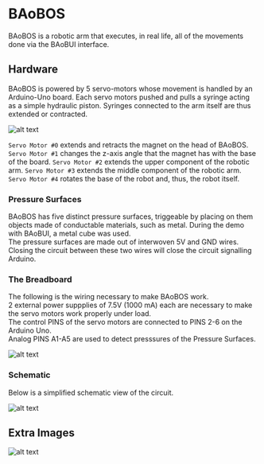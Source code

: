 # BAoBOS
BAoBOS is a robotic arm that executes, in real life, all of the movements done via the BAoBUI interface.

## Hardware
BAoBOS is powered by 5 servo-motors whose movement is handled by an Arduino-Uno board.
Each servo motors pushed and pulls a syringe acting as a simple hydraulic piston.
Syringes connected to the arm itself are thus extended or contracted.

![alt text](https://i.imgur.com/A8EGFUp.jpg "BAoBOS complete view")

`Servo Motor #0` extends and retracts the magnet on the head of BAoBOS.
`Servo Motor #1` changes the z-axis angle that the magnet has with the base of the board.
`Servo Motor #2` extends the upper component of the robotic arm.
`Servo Motor #3` extends the middle component of the robotic arm.
`Servo Motor #4` rotates the base of the robot and, thus, the robot itself.

### Pressure Surfaces
BAoBOS has five distinct pressure surfaces, triggeable by placing on them objects made of conductable materials, such as metal.
During the demo with BAoBUI, a metal cube was used.  
The pressure surfaces are made out of interwoven 5V and GND wires. Closing the circuit between these two wires will close the circuit signalling Arduino.  

### The Breadboard
The following is the wiring necessary to make BAoBOS work.  
2 external power suppplies of 7.5V (1000 mA) each are necessary to make the servo motors work properly under load.  
The control PINS of the servo motors are connected to PINS 2-6 on the Arduino Uno.  
Analog PINS A1-A5 are used to detect presssures of the Pressure Surfaces.  

![alt text](https://i.imgur.com/ZLAfAbN.png "BAoBOS breadboard")

### Schematic
Below is a simplified schematic view of the circuit.

![alt text](https://i.imgur.com/88pF45s.png "BAoBOS schematic")

## Extra Images

![alt text](https://i.imgur.com/jYU34C7.jpg "BAoBOS frontal view")

